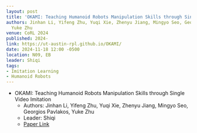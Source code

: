 ```yaml
---
layout: post
title: 'OKAMI: Teaching Humanoid Robots Manipulation Skills through Single Video Imitation'
authors: Jinhan Li, Yifeng Zhu, Yuqi Xie, Zhenyu Jiang, Mingyo Seo, Georgios Pavlakos,
  Yuke Zhu
venue: CoRL 2024
published: 2024-
link: https://ut-austin-rpl.github.io/OKAMI/
date: 2024-11-18 12:00 -0500
location: N09, EB
leader: Shiqi
tags:
- Imitation Learning
- Humanoid Robots
---
```

- OKAMI: Teaching Humanoid Robots Manipulation Skills through Single Video Imitation
    - Authors: Jinhan Li, Yifeng Zhu, Yuqi Xie, Zhenyu Jiang, Mingyo Seo, Georgios Pavlakos, Yuke Zhu
    - Leader: Shiqi
    - [Paper Link](https://ut-austin-rpl.github.io/OKAMI/)

